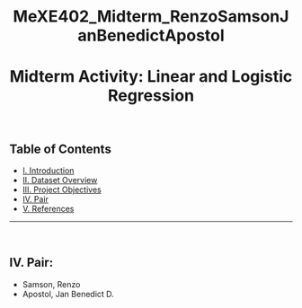 # <h1 align="center">MeXE402_Midterm_RenzoSamsonJanBenedictApostol</h1>

<h1 align="center">Midterm Activity: Linear and Logistic Regression</h1>
<br>

## Table of Contents
  - [I. Introduction](#i-introduction)
  - [II. Dataset Overview](#ii-dataset-overview)
  - [III. Project Objectives](#iii-project-objectives)
  - [IV. Pair](#pair)
  - [V. References](#v-references)

<hr> 
<br>

## IV. Pair:
- Samson, Renzo
- Apostol, Jan Benedict D.
